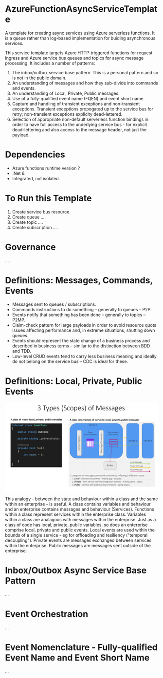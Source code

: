 # AzureFunctionAsyncServiceTemplate
A template for creating async services using Azure serverless functions. It is a queue rather than log-based implementation for buiding asynchronous services.

This service template targets Azure HTTP-triggered functions for request ingress and Azure service bus queues and topics for async message processing. It includes a number of patterns:
1. The inbox/outbox service base pattern. This is a personal pattern and so is not in the public domain.
2. An understanding of messages and how they sub-divide into commands and events.
3. An understanding of Local, Private, Public messages.
4. Use of a fully-qualified event name (FQEN) and event short name.
5. Capture and handling of transient exceptions and non-transient exceptions. Transient exceptions propogated up to the service bus for retry; non-transient exceptions explicity dead-lettered.
6. Selection of appropriate non-default serverless function bindings in order to have full access to the underlying service bus - for explicit dead-lettering and also access to the message header, not just the payload.

# Dependencies
- Azure functions runtime version ?
- .Net 6.
- Integrated, not isolated.

# To Run this Template
1. Create service bus resource.
2. Create queue ....
3. Create topic ....
4. Create subscription ....

# Governance
....

# Definitions: Messages, Commands, Events
- Messages sent to queues / subscriptions.
- Commands instructions to do something – generally to queues – P2P.
- Events notify that something has been done – generally to topics – P2MP.
- Claim-check pattern for large payloads in order to avoid resource quota issues affecting performance and, in extreme situations, shutting down queues.
- Events should represent the state change of a business process and described in business terms – similar to the distinction between BDD and TDD.
- Low-level CRUD events tend to carry less business meaning and ideally do not belong on the service bus – CDC is ideal for these.

# Definitions: Local, Private, Public Events
![alt text](https://github.com/EdLandon/DocMedia/blob/main/AzureFunctionAsyncServiceTemplate/LocalPrivatePublicMessages.png)

This analogy - between the state and behaviour within a class and the same within an enterprise - is useful. A class contains variables and behaviour and an enterprise contains messages and behaviour (Services). Functions within a class represent services within the enterprise class. Variables within a class are analagous with messages within the enterprise. Just as a class of code has local, private, public variables, so does an enterprise comprise local, private and public events. Local events are used within the bounds of a single service - eg for offloading and resiliency ("temporal decoupling"). Private events are messages exchanged between services within the enterprise. Public messages are messages sent outside of the enterprise.

# Inbox/Outbox Async Service Base Pattern
...

# Event Orchestration
...

# Event Nomenclature - Fully-qualified Event Name and Event Short Name
...


